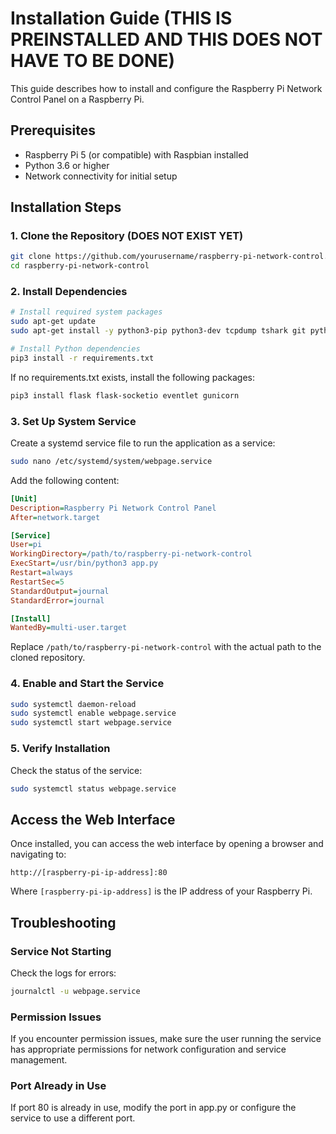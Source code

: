 # Installation Guide (THIS IS PREINSTALLED AND THIS DOES NOT HAVE TO BE DONE)

This guide describes how to install and configure the Raspberry Pi Network Control Panel on a Raspberry Pi.

## Prerequisites

- Raspberry Pi 5 (or compatible) with Raspbian installed
- Python 3.6 or higher
- Network connectivity for initial setup

## Installation Steps

### 1. Clone the Repository (DOES NOT EXIST YET)

```bash
git clone https://github.com/yourusername/raspberry-pi-network-control.git
cd raspberry-pi-network-control
```

### 2. Install Dependencies

```bash
# Install required system packages
sudo apt-get update
sudo apt-get install -y python3-pip python3-dev tcpdump tshark git python3-numpy

# Install Python dependencies
pip3 install -r requirements.txt
```

If no requirements.txt exists, install the following packages:

```bash
pip3 install flask flask-socketio eventlet gunicorn
```

### 3. Set Up System Service

Create a systemd service file to run the application as a service:

```bash
sudo nano /etc/systemd/system/webpage.service
```

Add the following content:

```ini
[Unit]
Description=Raspberry Pi Network Control Panel
After=network.target

[Service]
User=pi
WorkingDirectory=/path/to/raspberry-pi-network-control
ExecStart=/usr/bin/python3 app.py
Restart=always
RestartSec=5
StandardOutput=journal
StandardError=journal

[Install]
WantedBy=multi-user.target
```

Replace `/path/to/raspberry-pi-network-control` with the actual path to the cloned repository.

### 4. Enable and Start the Service

```bash
sudo systemctl daemon-reload
sudo systemctl enable webpage.service
sudo systemctl start webpage.service
```

### 5. Verify Installation

Check the status of the service:

```bash
sudo systemctl status webpage.service
```

## Access the Web Interface

Once installed, you can access the web interface by opening a browser and navigating to:

```
http://[raspberry-pi-ip-address]:80
```

Where `[raspberry-pi-ip-address]` is the IP address of your Raspberry Pi.

## Troubleshooting

### Service Not Starting

Check the logs for errors:

```bash
journalctl -u webpage.service
```

### Permission Issues

If you encounter permission issues, make sure the user running the service has appropriate permissions for network configuration and service management.

### Port Already in Use

If port 80 is already in use, modify the port in app.py or configure the service to use a different port. 